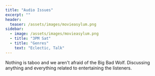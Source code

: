 ```yaml
---
title: "Audio Issues"
excerpt: ""
header:
  teaser: /assets/images/movieasylum.png
sidebar:
  - image: /assets/images/movieasylum.png
  - title: "3PM Sat"
  - title: "Genres"
    text: "Eclectic, Talk"
---
```


Nothing is taboo and we aren't afraid of the Big Bad Wolf. Discussing anything and everything related to entertaining the listeners. 
